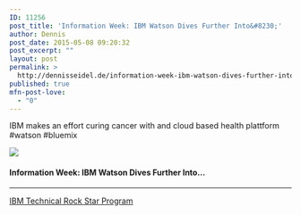 ```yaml
---
ID: 11256
post_title: 'Information Week: IBM Watson Dives Further Into&#8230;'
author: Dennis
post_date: 2015-05-08 09:20:32
post_excerpt: ""
layout: post
permalink: >
  http://dennisseidel.de/information-week-ibm-watson-dives-further-into/
published: true
mfn-post-love:
  - "0"
---
```

<p>IBM makes an effort curing cancer with and cloud based health plattform #watson #bluemix</p>

<p><a href='http://bit.ly/1zIVcnN' target='_blank'><img src='https://d3utlhu53nfcwz.cloudfront.net/220601/cdnImage/article/e79f9d01-ad1f-4fd9-b2a9-cb0f14c6c7c7/?size=Box320'></a></p>

<h4><a href='http://bit.ly/1zIVcnN' style='text-decoration: none' target='_blank'>Information Week: IBM Watson Dives Further Into...</a></h4>

<hr />

<p><a href='http://trs.voicestorm.com' target='_blank'>IBM Technical Rock Star Program</a></p>